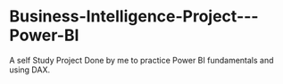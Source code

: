 # Business-Intelligence-Project---Power-BI
A self Study Project Done by me to practice Power BI fundamentals and using DAX.
